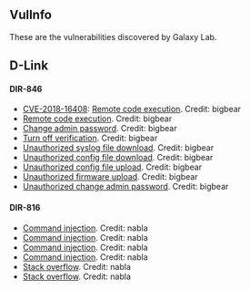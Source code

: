 VulInfo
----------------

These are the vulnerabilities discovered by Galaxy Lab.

## D-Link

#### DIR-846

- [CVE-2018-16408](https://cve.mitre.org/cgi-bin/cvename.cgi?name=CVE-2018-16408): [Remote code execution](https://github.com/PAGalaxyLab/VulInfo/blob/master/D-Link/DIR-846/D-Link%20DIR-846%20RCE.md). Credit: bigbear
- [Remote code execution](https://github.com/PAGalaxyLab/VulInfo/blob/master/D-LINK%20DIR846%20RCE1.MD). Credit: bigbear
- [Change admin password](https://github.com/PAGalaxyLab/VulInfo/blob/master/D-LINK%20DIR846%20auth%20change%20admin%20pass.MD). Credit: bigbear
- [Turn off verification](https://github.com/PAGalaxyLab/VulInfo/blob/master/D-LINK%20DIR846%20tun%20off%20verification.MD). Credit: bigbear
- [Unauthorized syslog file download](https://github.com/PAGalaxyLab/VulInfo/blob/master/D-LINK%20DIR846%20RCE%20download%20syslogfile.MD). Credit: bigbear
- [Unauthorized config file download](https://github.com/PAGalaxyLab/VulInfo/blob/master/D-LINK%20DIR846%20download%20cfgfile.MD). Credit: bigbear
- [Unauthorized config file upload](https://github.com/PAGalaxyLab/VulInfo/blob/master/D-LINK%20DIR846%20unauth%20configfile%20upload.MD). Credit: bigbear
- [Unauthorized firmware upload](https://github.com/PAGalaxyLab/VulInfo/blob/master/D-LINK%20DIR846%20unauth%20FirmWare%20upload.MD). Credit: bigbear
- [Unauthorized change admin password](https://github.com/PAGalaxyLab/VulInfo/blob/master/D-LINK%20DIR846%20unauth%20change%20admin%20pass.MD). Credit: bigbear

#### DIR-816

- [Command injection](https://github.com/PAGalaxyLab/VulInfo/blob/master/D-Link/DIR-816/cmd_injection_0). Credit: nabla
- [Command injection](https://github.com/PAGalaxyLab/VulInfo/blob/master/D-Link/DIR-816/cmd_injection_1). Credit: nabla
- [Command injection](https://github.com/PAGalaxyLab/VulInfo/blob/master/D-Link/DIR-816/cmd_injection_2). Credit: nabla
- [Command injection](https://github.com/PAGalaxyLab/VulInfo/blob/master/D-Link/DIR-816/cmd_injection_3). Credit: nabla
- [Stack overflow](https://github.com/PAGalaxyLab/VulInfo/blob/master/D-Link/DIR-816/stack_overflow_0). Credit: nabla
- [Stack overflow](https://github.com/PAGalaxyLab/VulInfo/blob/master/D-Link/DIR-816/stack_overflow_1). Credit: nabla
